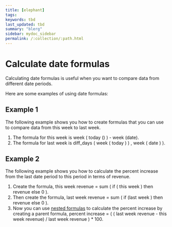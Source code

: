 ```yaml
---
title: [elephant]
tags:
keywords: tbd
last_updated: tbd
summary: "blerg"
sidebar: mydoc_sidebar
permalink: /:collection/:path.html
---
```

# Calculate date formulas

Calculating date formulas is useful when you want to compare data from different date periods.

Here are some examples of using date formulas:

## Example 1

The following example shows you how to create formulas that you can use to compare data from this week to last week.

1.  The formula for this week is week ( today () ) - week (date).
2.  The formula for last week is diff_days ( week ( today ) ) , week ( date ) ).

## Example 2

The following example shows you how to calculate the percent increase from the last date period to this period in terms of revenue.

1.  Create the formula, this week revenue = sum ( if ( this week ) then revenue else 0 ).
2.  Then create the formula, last week revenue = sum ( if (last week ) then revenue else 0 ).
3.  Now you can use [nested formulas](../../complex_searches/about-nested-formulas.html#) to calculate the percent increase by creating a parent formula, percent increase = ( ( last week revenue - this week revenue) / last week revenue ) \* 100.
